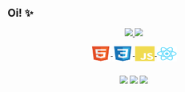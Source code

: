 ## Oi! :sparkles:

<div align="center">
  <a href="https://github.com/ingridlebrao">
  <img height="180em" src="https://github-readme-stats.vercel.app/api?username=ingridlebrao&show_icons=true&theme=dracula&include_all_commits=true&count_private=true"/>
  <img height="180em" src="https://github-readme-stats.vercel.app/api/top-langs/?username=ingridlebrao&layout=compact&langs_count=7&theme=dracula"/>
</div>
<div style="display: inline_block"><br>
  <div align="center">
  <img align="center" height="30" width="40" src="https://raw.githubusercontent.com/devicons/devicon/master/icons/html5/html5-original.svg">
  <img align="center" height="30" width="40" src="https://raw.githubusercontent.com/devicons/devicon/master/icons/css3/css3-original.svg">
  <img align="center" height="30" width="40" src="https://raw.githubusercontent.com/devicons/devicon/master/icons/javascript/javascript-plain.svg">
    <img align="center" height="30" width="40" src="https://raw.githubusercontent.com/devicons/devicon/master/icons/react/react-original.svg">
  </div>
  
  ##
 
  
<div align="center"> 
  

  <a href="https://instagram.com/ingridlebrao" target="_blank"><img src="https://img.shields.io/badge/-Instagram-%df9fe0?style=for-the-badge&logo=instagram&logoColor=white" target="_blank"></a>
  <a href="https://www.linkedin.com/in/ingridlebrao" target="_blank"><img src="https://img.shields.io/badge/-LinkedIn-%230077B5?style=for-the-badge&logo=linkedin&logoColor=white" target="_blank"></a> 
  <a href = "mailto:ingridlebrao@gmail.com"><img src="https://img.shields.io/badge/-Gmail-%23333?style=for-the-badge&logo=gmail&logoColor=white" target="_blank"></a>

 
</div>
